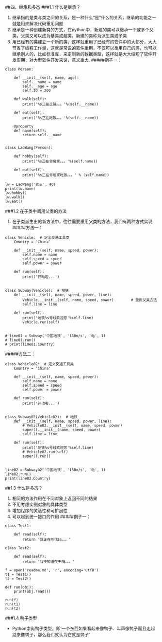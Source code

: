 ##四、继承和多态
###1.1 什么是继承？
1. 继承指的是类与类之间的关系，是一种什么“是”什么的关系，继承的功能之一就是用来解决代码重用问题
2. 继承是一种创建新类的方式，在python中，新建的类可以继承一个或多个父类，父类又可以成为基类或超类，新建的类称为派生类或子类
3. 用已经有的类建立一个新的类，这样就重用了已经有的软件中的大部分，大大节省了编程工作量，这就是常说的软件重用，不仅可以重用自己的类，也可以继承别人的，比如标准库，来定制新的数据类型，这样就是大大缩短了软件开发周期，对大型软件开发来说，意义重大.
#####例子一：
```cython
class Person:

    def __init__(self, name, age):
        self.__name = name
        self.__age = age
        self.IQ = 200

    def walk(self):
        print('%s正在走路。。。'%(self.__name))

    def eat(self):
        print('%s正在吃饭。。。'%(self.__name))

    @property
    def name(self):
        return self.__name


class LaoWang(Person):

    def hobby(self):
        print('%s正在邻居家。。。'%(self.name))

    def eat(self):
        print('%s正在邻居家吃饭。。。' % (self.name))

lw = LaoWang('老王', 40)
print(lw.name)
lw.hobby()
lw.walk()
lw.eat()
```
###1.2 在子类中调用父类的方法
1. 在子类派生出的新方法中，往往需要重用父类的方法，我们有两种方式实现
#####方法一：
```cython
class Vehicle:  # 定义交通工具类
    Country = 'China'

    def __init__(self, name, speed, power):
        self.name = name
        self.speed = speed
        self.power = power

    def run(self):
        print('开动啦...')


class Subway(Vehicle):  # 地铁
    def __init__(self, name, speed, power, line):
        Vehicle.__init__(self, name, speed, power)        # 重用父类方法
        self.line = line

    def run(self):
        print('地铁%s号线欢迎您'%self.line)
        Vehicle.run(self)


# line01 = Subway('中国地铁', '180m/s', '电', 1)
# line01.run()
# print(line01.Country)
```
#####方法二：
```cython
class Vehicle02:  # 定义交通工具类
    Country = 'China'

    def __init__(self, name, speed, power):
        self.name = name
        self.speed = speed
        self.power = power

    def run(self):
        print('开动啦...')


class Subway02(Vehicle02):  # 地铁
    def __init__(self, name, speed, power, line):
        # Vehicle02.__init__(self, name, speed, power)
        super().__init__(name, speed, power)
        self.line = line

    def run(self):
        print('地铁%s号线欢迎您'%self.line)
        # Vehicle02.run(self)
        super().run()


line02 = Subway02('中国地铁', '180m/s', '电', 1)
line02.run()
print(line02.Country)
```
##1.3 什么是多态？
1. 相同的方法作用在不同对象上返回不同的结果
2. 不用考虑实例对象的具体类型
3. 增加程序的灵活性和可扩展性
4. 可以起到统一接口的作用
#####例子一：
```cython
class Test1:

    def read(self):
        return '我正在写代码。。。'

class Test2:

    def read(self):
        return '我不知道在干吗。。。'

f = open('readme.md', 'r', encoding='utf8')
t1 = Test1()
t2 = Test2()

def run(obj):
    print(obj.read())

run(f)
run(t1)
run(t2)
```
###1.4 鸭子类型
* Python崇尚鸭子类型，即‘一个东西如果看起来像鸭子、叫声像鸭子而且走起路来像鸭子，那么我们就认为它就是鸭子’
